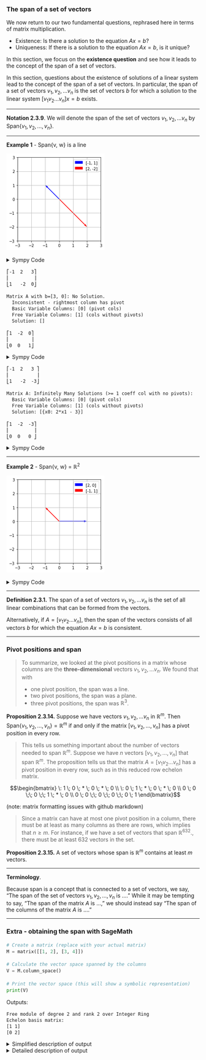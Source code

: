 ### The span of a set of vectors

We now return to our two fundamental questions, rephrased here in terms of matrix multiplication.
- Existence: Is there a solution to the equation $Ax = b$?
- Uniqueness: If there is a solution to the equation $Ax = b$, is it unique?

In this section, we focus on the **existence question** and see how it leads to the concept of the span of a set of vectors.

In this section, questions about the existence of solutions of a linear system lead to the concept of the span of a set of vectors. In particular, the span of a set of vectors $v_1, v_2, ... v_n$ is the set of vectors $b$ for which a solution to the linear system $[ v_1 v_2 ... v_n ]x = b$  exists.


---

**Notation 2.3.9**.  We will denote the span of the set of vectors $v_1, v_2, ... v_n$ by Span$`\{v_1, v_2, ..., v_n\}.`$

---
**Example 1** - Span{v, w} is a line

![Span is a line](../images/span_is_a_line.png)

<details>
 <summary>Sympy Code</summary>
 
```python
import matplotlib.pyplot as plt

# Define the points
points = [[-1, 2], [1, -2]]

# Extract x and y coordinates
x_coords = [point[0] for point in points]
y_coords = [point[1] for point in points]

# Create a figure and axis
fig, ax = plt.subplots()

# Plot arrows from the origin to each point
ax.quiver(0, 0, x_coords[0], y_coords[0], angles='xy', scale_units='xy', scale=1, color='blue', label=points[0])
ax.quiver(0, 0, x_coords[1], y_coords[1], angles='xy', scale_units='xy', scale=1, color='red', label=points[1])

# Set limits
ax.set_xlim([-3, 3])
ax.set_ylim([-3, 3])

# Set aspect ratio
ax.set_aspect('equal')

# Add grid
ax.grid(True)

# Add legend
ax.legend()

# Show plot
plt.show()
```
</details>


```text
⎡-1  2   3⎤
⎢         ⎥
⎣1   -2  0⎦

Matrix A with b=[3, 0]: No Solution.
  Inconsistent - rightmost column has pivot
  Basic Variable Columns: [0] (pivot cols)
  Free Variable Columns: [1] (cols without pivots)
  Solution: []

⎡1  -2  0⎤
⎢        ⎥
⎣0  0   1⎦
```

<details>
 <summary>Sympy Code</summary>
 
```python
 A = Matrix([
    [-1, 2, 3],
    [1, -2, 0],
])

pprint(A)
print()
print("Matrix A with b=[3, 0]:", solution_details(A))
pprint(A.rref()[0])
```

</details>

```text
⎡-1  2   3 ⎤
⎢          ⎥
⎣1   -2  -3⎦

Matrix A: Infinitely Many Solutions (>= 1 coeff col with no pivots):
  Basic Variable Columns: [0] (pivot cols)
  Free Variable Columns: [1] (cols without pivots)
  Solution: [{x0: 2*x1 - 3}]

⎡1  -2  -3⎤
⎢         ⎥
⎣0  0   0 ⎦
```

<details>
 <summary>Sympy Code</summary>
 
```python
A = Matrix([
    [-1, 2, 3],
    [1, -2, -3],
])

pprint(A)
print()
print("Matrix A:", solution_details(A))
pprint(A.rref()[0])
```

</details>

---
**Example 2** - Span{v, w} = $ℝ^2$

![Span is R2](../images/span_is_r2.png)

<details>
 <summary>Sympy Code</summary>
 
```python
import matplotlib.pyplot as plt

# Define the points
points = [[2, 0], [-1, 1]]

# Extract x and y coordinates
x_coords = [point[0] for point in points]
y_coords = [point[1] for point in points]

# Create a figure and axis
fig, ax = plt.subplots()

# Plot arrows from the origin to each point
ax.quiver(0, 0, x_coords[0], y_coords[0], angles='xy', scale_units='xy', scale=1, color='blue', label=points[0])
ax.quiver(0, 0, x_coords[1], y_coords[1], angles='xy', scale_units='xy', scale=1, color='red', label=points[1])

# Set limits
ax.set_xlim([-3, 3])
ax.set_ylim([-3, 3])

# Set aspect ratio
ax.set_aspect('equal')

# Add grid
ax.grid(True)

# Add legend
ax.legend()

# Show plot
plt.show()
```
</details>

---

**Definition 2.3.1.**  The span of a set of vectors $v_1, v_2, ... v_n$ is the set of all linear combinations that can be formed from the vectors.

Alternatively, if  $A = [ v_1 v_2 ... v_n ]$, then the span of the vectors consists of all vectors $b$ for which the equation $Ax = b$ is consistent.

---

### Pivot positions and span

> To summarize, we looked at the pivot positions in a matrix whose columns are the **three-dimensional** vectors $v_1, v_2, ... v_n$. We found that with
> - one pivot position, the span was a line.
> - two pivot positions, the span was a plane.
> - three pivot positions, the span was $`ℝ^3`$.

**Proposition 2.3.14.**  Suppose we have vectors $v_1, v_2, ... v_n$ in $`ℝ^m`$. Then Span$`\{v_1, v_2, ..., v_n\} = ℝ^m`$ if and only if the matrix $[ v_1, v_2, ..., v_n ]$ has a pivot position in every row.

> This tells us something important about the number of vectors needed to span $`ℝ^m`$. Suppose we have $n$ vectors $[ v_1, v_2, ..., v_n ]$ that span $`ℝ^m`$. The proposition tells us that the matrix $A = [ v_1 v_2 ... v_n ]$ has a pivot position in every row, such as in this reduced row echelon matrix.

```math
\begin{bmatrix}
\: 1 \; 0 \; * \; 0 \; * \; 0 \\
\: 0 \; 1 \; * \; 0 \; * \; 0 \\
0 \; 0 \;\;  0 \;\;  1 \; * \; 0 \\ 
0 \; 0 \;\;  0 \;\;  0 \;\;  0 \; 1 
\end{bmatrix}
```
(note: matrix formatting issues with github markdown)

> Since a matrix can have at most one pivot position in a column, there must be at least as many columns as there are rows, which implies that $`n\geq m`$. For instance, if we have a set of vectors that span $`ℝ^{632}`$., there must be at least 632 vectors in the set.


**Proposition 2.3.15.**  A set of vectors whose span is $`ℝ^m`$ contains at least $m$ vectors.

 ---

 **Terminology**.

Because span is a concept that is connected to a set of vectors, we say, “The span of the set of vectors 
$v_1, v_2, ..., v_n$ is ....” While it may be tempting to say, “The span of the matrix $A$ is ...,” we should instead say “The span of the columns of the matrix $A$ is ....”

---

### Extra - obtaining the span with SageMath

```python
# Create a matrix (replace with your actual matrix)
M = matrix([[1, 2], [3, 4]])

# Calculate the vector space spanned by the columns
V = M.column_space()

# Print the vector space (this will show a symbolic representation)
print(V)
```

Outputs:

```text
Free module of degree 2 and rank 2 over Integer Ring
Echelon basis matrix:
[1 1]
[0 2]
```

<details>
 <summary>Simplified description of output</summary>

When using SageMath to determine the span of a matrix in terms of familiar geometric spaces like R¹ (line) and R² (plane), you can primarily focus on the echelon output. Here's a breakdown of what to look for:

**Echelon Output and Span Interpretation:**

- **Number of Non-Zero Rows:**
    - **Equal to the number of columns:** This suggests the columns might span the entire space (depending on the specific vectors). It could be R¹ (line) for one column, R² (plane) for two columns, or higher dimensional spaces for more columns.
    - **Less than the number of columns:** This indicates the columns don't span the entire space.

- **Zero Rows:**
    - **No zero rows:** This suggests the columns are linearly independent, strengthening the possibility of spanning the entire space based on the number of non-zero rows.
    - **Zero rows:** These rows correspond to columns that are scalar multiples of other columns and don't contribute to the span.

**Example:**

- **Echelon form:**
    ```
    [1 2 0]
    [0 1 3]
    ```
  - **Interpretation:**
    - There are three columns, but only two non-zero rows. This suggests the columns might not span the entire R³ space.
    - No zero rows are present, indicating the two non-zero columns are linearly independent.
  - **Possible Span:** This matrix could potentially span a plane in R³ (though further analysis might be needed).

**Important Note:**

While the echelon form provides valuable clues, it may not always definitively determine the exact geometric space (like R¹ or R²). In some cases, additional properties of the vectors or their coefficients might be necessary for a complete picture.

**Additional Considerations:**

- For numerical matrices, libraries like NumPy use matrix rank as an indicator (rank equal to number of columns suggests potential for spanning the entire space).
- SageMath can provide a more symbolic representation of the vector space spanned by the columns.

I hope this explanation clarifies the role of the echelon output in interpreting the span of a matrix!
</details>

<details>
 <summary>Detailed description of output</summary>

The output from SageMath provides valuable information about the vector space spanned by the columns of your matrix. Here's a breakdown of what each part means:

**Free module of degree 2 and rank 2 over Integer Ring:**

- **Free module:** This indicates that the vector space is a free module, meaning any vector in this space can be uniquely represented as a linear combination of a set of basis vectors with no additional restrictions.
- **Degree 2:** This refers to the dimension of the vector space. In this case, the space has dimension 2, meaning it requires two independent vectors (basis vectors) to span all possible vectors within it. You can think of it as a 2D space.
- **Rank 2:** The rank refers to the number of linearly independent columns in the original matrix. Having a rank of 2 aligns with the degree of 2, suggesting that the two columns of the matrix are independent and sufficient to span the entire 2D space.
- **Over Integer Ring:** This specifies that the coefficients used to combine the basis vectors can be integers.

**Echelon basis matrix:**

  - **[1 1]**
  - **[0 2]:**
 
These rows represent the basis vectors in echelon form. However, SageMath doesn't directly output the actual basis vectors in this case.

**Interpretation:**

The output tells you that the columns of your matrix span a 2D vector space over the integers. In other words, any vector you can create using integer coefficients as weights for the two columns of your matrix will be a valid vector within this 2D space.

**Reconstructing Basis Vectors:**

While SageMath doesn't explicitly show the basis vectors, you can often reconstruct them from the echelon form matrix. However, this might not always be straightforward, especially with more complex matrices. Here's a general approach, but it may not always apply:

1. **Leading Variables:** Look for the columns with leading 1s in the echelon form. These columns correspond to variables that are not dependent on any other variable. In this example, both columns have a leading 1, so both variables are independent.
2. **Basis Vectors:** Set the non-leading variables in each row to 0 and create vectors from the remaining entries. These vectors often (but not always) represent the basis vectors. Here, you would get:
   - Basis vector 1: [1, 0]
   - Basis vector 2: [0, 2]

**Important Caveat:**

This reconstruction of basis vectors based on the echelon form might not always be a perfect representation due to potential row operations performed by SageMath during its internal calculations. It's generally recommended to rely on the information provided by SageMath itself (degree, rank) for interpreting the span of the vector space.

**In summary:**

The SageMath output confirms that the columns of your matrix span a 2D vector space over the integers. You can use this information to understand the range of vectors that can be formed from linear combinations of the columns and the overall dimensionality of the space spanned by the matrix.

</details>
